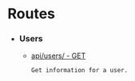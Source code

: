 Routes
===

* ### Users
  * [api/users/ - GET](users/users-get.md)
  
    ```Get information for a user.```
